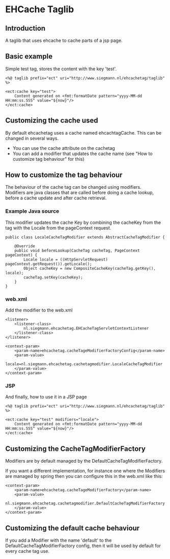 # EHCache Taglib
## Introduction

A taglib that uses ehcache to cache parts of a jsp page.

## Basic example

Simple test tag, stores the content with the key 'test'.

	<%@ taglib prefix="ect" uri="http://www.siegmann.nl/ehcachetag/taglib" %>
	
	<ect:cache key="test">
		Content generated on <fmt:formatDate pattern="yyyy-MM-dd HH:mm:ss.SSS" value="${now}"/>
	</ect:cache>


## Customizing the cache used
By default ehcachetag uses a cache named ehcachtagCache.
This can be changed in several ways.

- You can use the cache attribute on the cachetag
- You can add a modifier that updates the cache name (see "How to customize tag behaviour" for this)

## How to customize the tag behaviour
The behaviour of the cache tag can be changed using modifiers.  
Modifiers are java classes that are called before doing a cache lookup, before a cache update and after cache retrieval.

### Example Java source
This modifier updates the cache Key by combining the cacheKey from the tag with the Locale from the pageContext request.

	public class LocaleCacheTagModifier extends AbstractCacheTagModifier {
	
		@Override
		public void beforeLookup(CacheTag cacheTag, PageContext pageContext) {
			Locale locale = ((HttpServletRequest) pageContext.getRequest()).getLocale();
			Object cacheKey = new CompositeCacheKey(cacheTag.getKey(), locale);
			cacheTag.setKey(cacheKey);
		}
	}

### web.xml
Add the modifier to the web.xml

    <listener>
        <listener-class>
			nl.siegmann.ehcachetag.EHCacheTagServletContextListener
        </listener-class>
    </listener>

	<context-param>
		<param-name>ehcachetag.cacheTageModifierFactoryConfig</param-name>
		<param-value>
		locale=nl.siegmann.ehcachetag.cachetagmodifier.LocaleCacheTagModifier
		</param-value>
	</context-param>

### JSP
And finally, how to use it in a JSP page  

	<%@ taglib prefix="ect" uri="http://www.siegmann.nl/ehcachetag/taglib" %>
	
	<ect:cache key="test" modifiers="locale">
		Content generated on <fmt:formatDate pattern="yyyy-MM-dd HH:mm:ss.SSS" value="${now}"/>
	</ect:cache>

## Customizing the CacheTagModifierFactory
Modifiers are by default managed by the DefaultCacheTagModifierFactory.

If you want a different implementation, for instance one where the Modifiers are managed by spring then you can configure this in the web.xml like this:  

	<context-param>
		<param-name>ehcachetag.cacheTageModifierFactory</param-name>
		<param-value>
			nl.siegmann.ehcachetag.cachetagmodifier.DefaultCacheTagModifierFactory
		</param-value>
	</context-param>

## Customizing the default cache behaviour
If you add a Modifier with the name 'default' to the DefaultCacheTagModifierFactory config, then it will be used by default for every cache tag use.